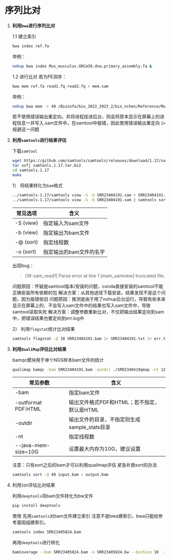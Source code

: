 
# 序列比对

1. __利用`bwa`进行序列比对__

   1.1 建立索引
   ```sh
   bwa index ref.fa
   ```
   举例：
   ```sh
   nohup bwa index Mus_musculus.GRCm39.dna.primary_assembly.fa &
   ```
   1.2 进行比对
   若为PE测序：
   ```sh
   bwa mem ref.fa read1.fq read2.fq > mem.sam
   ```
   举例：
   ```sh
   nohup bwa mem -t 40 /Bioinfo/bio_2022_2023_2/bio_nchen/Reference/Mus_musculus.GRCm39.dna.primary_assembly.fa SRR23405829_1.fastq.gz SRR23405829_2.fastq.gz 1> SRR23405829.sam 2> err.log &
   ```
   若不使用错误输出重定向，并将进程挂进后台，则会将原本显示在屏幕上的进程信息一并写入.sam文件中，在samtool中报错，因此使用错误输出重定向 `2>`规避这一问题

2. __利用`samtools`进行结果评估__

   下载`samtool`
   ```sh
   wget https://github.com/samtools/samtools/releases/download/1.17/samtools-1.17.tar.bz2
   tar xvfj samtools.1.17.tar.bz2
   cd samtools.1.17
   make
   ```
    1） 将结果转化为`bam`格式
      ```sh
      ../samtools-1.17/samtools view -S -b SRR23404191.sam > SRR23404191.bam
      ../samtools-1.17/samtools view -S -b SRR23404191.sam | samtools sort -@ 20 -o SRR23404191.bam
      ```
      |常见选项 |含义|
      |--|--|
      |-S (view)|指定输入为sam文件|
      |-b (view)|指定输出为bam文件|
      |-@ (sort)|指定线程数|
      |-o (sort)|指定输出的bam文件的名字|
      
      
      出现bug：
      >[W::sam_read1] Parse error at line 1
      [main_samview] truncated file.

      问题原因：怀疑是samtool版本/安装的问题，conda直接安装的samtool不能正确安装所有依赖的包
      解决方案：从其他途径下载安装，结果发现不是这个问题，因为报错依旧
      问题原因：推测是由于用了nohup后台运行，导致有些本来显示在屏幕上的、不会写入sam文件中的结果也写入sam文件中，导致samtool读取失败
      解决方案：调整参数重新比对，不仅把输出结果定向到sam中，把错误结果也要定向到err.log中
   
    2） 利用`flagstat`统计比对结果
    ```sh
    samtools flagstat -@ 10 SRR23404191.bam 1> SRR23404191.txt 2> err.txt
    ```

3. __利用`QualiMap`评估比对结果__

   bamqc模块用于单个NGS样本bam文件的统计
   ```sh
   qualimap bamqc -bam SRR23404191.bam -outdir ./SRR2340419qmap -nt 12 --java-mem-size=10G
   ```
   |常见参数|含义|
   |--|--|
   |-bam|指定bam文件|
   |-outformat PDF:HTML|输出文件格式PDF和HTML；若不指定，默认是HTML|
   |-outdir|输出文件的目录，不指定则生成sample_stats目录|
   |-nt|指定线程数|
   |--java-mem-size=10G|设置最大内存为10G，建议设置|
   
   
   注意：只有sort之后的bam才可以利用quailmap评估
   紧急补救sort的办法
   ```sh
   samtools sort -@ 40 input.bam > output.bam
   ```

5. 利用`IGV`评估比对结果

   利用`deeptools`将bam文件转化为bw文件
   ```sh
   pip install deeptools
   ```
   使用
   先用`samtools`对bam文件建立索引
   注意不是bwa建索引，bwa只能给参考基因组建索引。
   ```sh
   samtools index SRR23405824.bam
   ```
   再用`deeptools`进行转化
    ```sh
    bamCoverage --bam SRR23405824.bam -o SRR23405824.bw --binSize 10  --normalizeUsing RPKM
    ```
